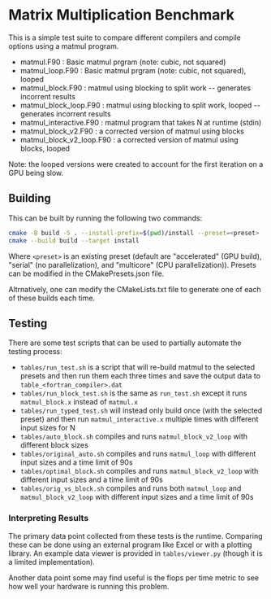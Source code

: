 
# Matrix Multiplication Benchmark

This is a simple test suite to compare different compilers and compile options using a matmul program.
- matmul.F90 : Basic matmul prgram (note: cubic, not squared)
- matmul\_loop.F90 : Basic matmul prgram (note: cubic, not squared), looped
- matmul\_block.F90 : matmul using blocking to split work -- generates incorrent results
- matmul\_block\_loop.F90 : matmul using blocking to split work, looped -- generates incorrent results
- matmul\_interactive.F90 : matmul program that takes N at runtime (stdin)
- matmul\_block\_v2.F90 : a corrected version of matmul using blocks
- matmul\_block\_v2\_loop.F90 : a corrected version of matmul using blocks, looped

Note: the looped versions were created to account for the first iteration on a GPU being slow.

## Building

This can be built by running the following two commands:

```bash
cmake -B build -S . --install-prefix=$(pwd)/install --preset=<preset>
cmake --build build --target install
```

Where `<preset>` is an existing preset (default are "accelerated" (GPU build), "serial" (no parallelization), and "multicore" (CPU parallelization)). Presets can be modified in the CMakePresets.json file.

Altrnatively, one can modify the CMakeLists.txt file to generate one of each of these builds each time.

## Testing

There are some test scripts that can be used to partially automate the testing process:
- `tables/run_test.sh` is a script that will re-build matmul to the selected presets and then run them each three times and save the output data to `table_<fortran_compiler>.dat`
- `tables/run_block_test.sh` is the same as `run_test.sh` except it runs `matmul_block.x` instead of `matmul.x`
- `tables/run_typed_test.sh` will instead only build once (with the selected preset) and then run `matmul_interactive.x` multiple times with different input sizes for N
- `tables/auto_block.sh` compiles and runs `matmul_block_v2_loop` with different block sizes
- `tables/original_auto.sh` compiles and runs `matmul_loop` with different input sizes and a time limit of 90s
- `tables/optimal_block.sh` compiles and runs `matmul_block_v2_loop` with different input sizes and a time limit of 90s
- `tables/orig_vs_block.sh` compiles and runs both `matmul_loop` and `matmul_block_v2_loop` with different input sizes and a time limit of 90s

### Interpreting Results

The primary data point collected from these tests is the runtime. Comparing these can be done using an external program like Excel or with a plotting library. An example data viewer is provided in `tables/viewer.py` (though it is a limited implementation).

Another data point some may find useful is the flops per time metric to see how well your hardware is running this problem.

